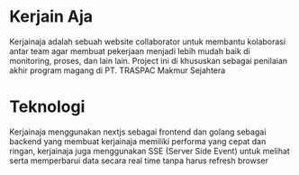 # Kerjain Aja
Kerjainaja adalah sebuah website collaborator untuk membantu kolaborasi antar team agar membuat pekerjaan menjadi lebih mudah baik di monitoring, proses, dan lain lain. Project ini di khususkan sebagai penilaian akhir program magang di PT. TRASPAC Makmur Sejahtera

# Teknologi
Kerjainaja menggunakan nextjs sebagai frontend dan golang sebagai backend yang membuat kerjainaja memiliki performa yang cepat dan ringan, kerjainaja juga menggunakan SSE (Server Side Event) untuk melihat serta memperbarui data secara real time tanpa harus refresh browser
